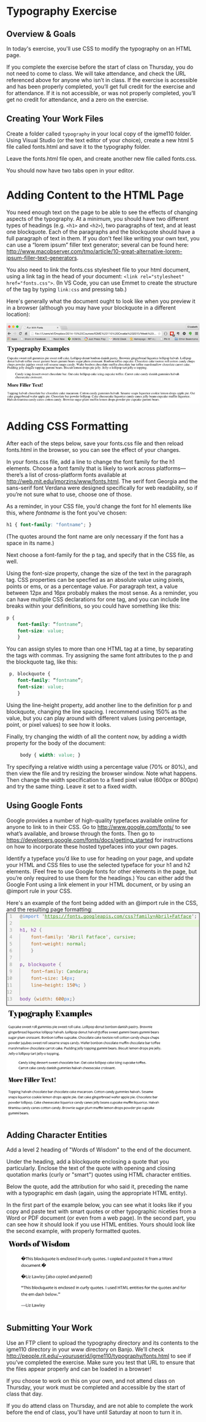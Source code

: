 # Typography Exercise 

## Overview & Goals
In today's exercise, you'll use CSS to modify the typography on an HTML page. 

If you complete the exercise before the start of class on Thursday, you do not need to come to class. We will take attendance, and check the URL referenced above for anyone who isn’t in class. If the exercise is accessible and has been properly completed, you’ll get full credit for the exercise and for attendance. If it is not accessible, or was not properly completed, you’ll get no credit for attendance, and a zero on the exercise. 

## Creating Your Work Files
Create a folder called `typography` in your local copy of the igme110 folder. Using Visual Studio (or the text editor of your choice), create a new html 5 file called fonts.html and save it to the typography folder.

Leave the fonts.html file open, and create another new file called fonts.css. 

You should now have two tabs open in your editor. 

# Adding Content to the HTML Page
You need enough text on the page to be able to see the effects of changing aspects of the typography. At a minimum, you should have two different types of headings (e.g. `<h1>` and `<h2>`), two paragraphs of text, and at least one blockquote. Each of the paragraphs and the blockquote should have a full paragraph of text in them. If you don’t feel like writing your own text, you can use a “lorem ipsum” filler text generator; several can be found here: http://www.macobserver.com/tmo/article/10-great-alternative-lorem-ipsum-filler-text-generators. 

You also need to link the fonts.css stylesheet file to your html document, using a link tag in the head of your document: `<link rel="stylesheet" href="fonts.css">`. (In VS Code, you can use Emmet to create the structure of the tag by typing `link:css` and pressing tab.) 

Here's generally what the document ought to look like when you preview it in a browser (although you may have your blockquote in a different location):

![Unformatted Fonts Page](fontsPage1.png)

# Adding CSS Formatting
After each of the steps below, save your fonts.css file and then reload fonts.html in the browser, so you can see the effect of your changes. 

In your fonts.css file, add a line to change the font family for the h1 elements. Choose a font family that is likely to work across platforms—there’s a list of cross-platform fonts available at http://web.mit.edu/jmorzins/www/fonts.html. The serif font Georgia and the sans-serif font Verdana were designed specifically for web readability, so if you’re not sure what to use, choose one of those. 

As a reminder, in your CSS file, you’d change the font for h1 elements like this, where *fontname* is the font you've chosen:
```css
h1 { font-family: "fontname"; }
```
(The quotes around the font name are only necessary if the font has a space in its name.)

Next choose a font-family for the p tag, and specify that in the CSS file, as well. 

Using the font-size property, change the size of the text in the paragraph tag. CSS properties can be specfied as an absolute value using pixels, points or ems, or as a percentage value. For paragraph text, a value between 12px and 16px probably makes the most sense. As a reminder, you can have multiple CSS declarations for one tag, and you can include line breaks within your definitions, so you could have something like this:

```css
p { 
    font-family: “fontname”; 
    font-size: value; 
    }
```

You can assign styles to more than one HTML tag at a time, by separating the tags with commas. Try assigning the same font attributes to the p and the blockquote tag, like this:
```css
 p, blockquote { 
    font-family: “fontname”; 
    font-size: value; 
    }
```

Using the line-height property, add another line to the definition for p and blockquote, changing the line spacing. I recommend using 150% as the value, but you can play around with different values (using percentage, point, or pixel values) to see how it looks. 

Finally, try changing the width of all the content now, by adding a width property for the body of the document:
```css
     body { width: value; }
```
Try specifying a relative width using a percentage value (70% or 80%), and then view the file and try resizing the browser window. Note what happens. Then change the width specification to a fixed pixel value (600px or 800px) and try the same thing. Leave it set to a fixed width. 

## Using Google Fonts 

Google provides a number of high-quality typefaces available online for anyone to link to in their CSS. Go to http://www.google.com/fonts/ to see what’s available, and browse through the fonts. Then go to https://developers.google.com/fonts/docs/getting_started for instructions on how to incorporate these hosted typefaces into your own pages. 

Identify a typeface you’d like to use for heading on your page, and update  your HTML and CSS files to use the selected typeface for your h1 and h2 elements. (Feel free to use Google fonts for other elements in the page, but you’re only required to use them for the headings.) You can either add the Google Font using a link element in your HTML document, or by using an @import rule in your CSS. 

Here's an example of the font being added with an @import rule in the CSS, and the resulting page formatting:
![Google Fonts Code](googleFontsCode.png)
![Google Fonts Page](googleFontsPage.png)


## Adding Character Entities 

Add a level 2 heading of "Words of Wisdom" to the end of the document.

Under the heading, add a blockquote enclosing a quote that you particularly. Enclose the text of the quote with opening and closing quotation marks (curly or "smart") quotes using HTML character entities.

Below the quote, add the attribution for who said it, preceding the name with a typographic em dash (again, using the appropriate HTML entity). 

In the first part of the example below, you can see what it looks like if you copy and paste text with smart quotes or other typographic niceties from a Word or PDF document (or even from a web page). In the second part, you can see how it should look if you use HTML entities. Yours should look like the second example, with properly formatted quotes. 

![Screenshot Showing HTML Entities](htmlEntities.png)

## Submitting Your Work 
Use an FTP client to upload the typography directory and its contents to the igme110 directory in your www directory on Banjo. We’ll check http://people.rit.edu/~youruserid/igme110/typography/fonts.html to see if you’ve completed the exercise. Make sure you test that URL to ensure that the files appear properly and can be loaded in a browser! 

If you choose to work on this on your own, and not attend class on Thursday, your work must be completed and accessible by the start of class that day. 

If you do attend class on Thursday, and are not able to complete the work before the end of class, you'll have until Saturday at noon to turn it in. 



